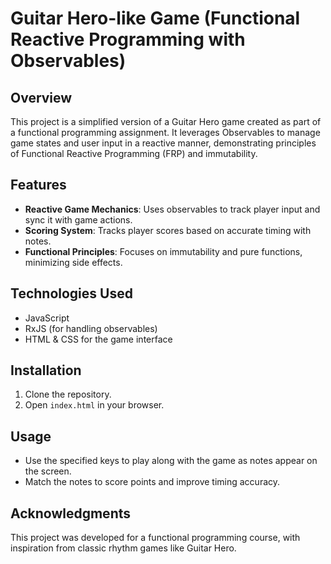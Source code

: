 # Guitar Hero-like Game (Functional Reactive Programming with Observables)

## Overview
This project is a simplified version of a Guitar Hero game created as part of a functional programming assignment. It leverages Observables to manage game states and user input in a reactive manner, demonstrating principles of Functional Reactive Programming (FRP) and immutability.

## Features
- **Reactive Game Mechanics**: Uses observables to track player input and sync it with game actions.
- **Scoring System**: Tracks player scores based on accurate timing with notes.
- **Functional Principles**: Focuses on immutability and pure functions, minimizing side effects.

## Technologies Used
- JavaScript
- RxJS (for handling observables)
- HTML & CSS for the game interface

## Installation
1. Clone the repository.
2. Open `index.html` in your browser.

## Usage
- Use the specified keys to play along with the game as notes appear on the screen.
- Match the notes to score points and improve timing accuracy.

## Acknowledgments
This project was developed for a functional programming course, with inspiration from classic rhythm games like Guitar Hero.